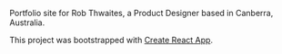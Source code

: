 Portfolio site for Rob Thwaites, a Product Designer based in Canberra, Australia.

This project was bootstrapped with [Create React App](https://github.com/facebook/create-react-app).
